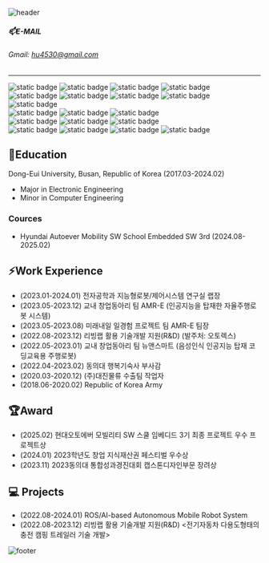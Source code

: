 ![header](https://capsule-render.vercel.app/api?type=soft&color=567ACE&height=20&section=header&text=&fontSize=)


##### 📫E-MAIL   
###### Gmail: hu4530@gmail.com
---
<img alt="static badge" src="https://img.shields.io/badge/Visual Studio-5C2D91?style=flat&logo=visualstudio&logoColor=white"/> <img alt="static badge" src="https://img.shields.io/badge/VSCode-007ACC?style=flat&logo=visualstudiocode&logoColor=white"/> <img alt="static badge" src="https://img.shields.io/badge/AURIX Development Studio-E95429?style=flat&logoColor=white"/> <img alt="static badge" src="https://img.shields.io/badge/Quartus Prime-0071C5?style=flat&logo=intel&logoColor=white"/>    
<img alt="static badge" src="https://img.shields.io/badge/Infineon-00599C?style=flat&logoColor=white"/> <img alt="static badge" src="https://img.shields.io/badge/LINUX-FCC624?style=flat&logo=LINUX&logoColor=white"/> <img alt="static badge" src="https://img.shields.io/badge/ROS-22314E?style=flat&logo=ROS&logoColor=white"/> <img alt="static badge" src="https://img.shields.io/badge/Raspberry Pi-A22846?style=flat&logo=raspberrypi&logoColor=white"/> <img alt="static badge" src="https://img.shields.io/badge/Arduino-00878F?style=flat&logo=Arduino&logoColor=white"/>    
<img alt="static badge" src="https://img.shields.io/badge/C-A8B9CC?style=flat&logo=C&logoColor=white"/> <img alt="static badge" src="https://img.shields.io/badge/C++-00599C?style=flat&logo=cplusplus&logoColor=white"/> <img alt="static badge" src="https://img.shields.io/badge/Verilog HDL-0071C5?style=flat&logoColor=white"/>   
<img alt="static badge" src="https://img.shields.io/badge/Jira-0052CC?style=flat&logo=Jira&logoColor=white"/> <img alt="static badge" src="https://img.shields.io/badge/confluence-172B4D?style=flat&logo=confluence&logoColor=white"/> <img alt="static badge" src="https://img.shields.io/badge/sourcetree-0052CC?style=flat&logo=sourcetree&logoColor=white"/>    
<img alt="static badge" src="https://img.shields.io/badge/JAVA-000000?style=flat&logo=jetbrains&logoColor=white"/> <img alt="static badge" src="https://img.shields.io/badge/Python-3776AB?style=flat&logo=Python&logoColor=white"/> <img alt="static badge" src="https://img.shields.io/badge/Oracle-F80000?style=flat&logo=Oracle&logoColor=white"/> <img alt="static badge" src="https://img.shields.io/badge/MATLAB-E95429?style=flat&logo=&logoColor=white"/>


## 🔭Education
Dong-Eui University, Busan, Republic of Korea (2017.03-2024.02)
 *  Major in Electronic Engineering
 *  Minor in Computer Engineering    

### Cources
* Hyundai Autoever Mobility SW School Embedded SW 3rd (2024.08-2025.02) 

## ⚡Work Experience 
* (2023.01-2024.01) 전자공학과 지능형로봇/제어시스템 연구실 랩장
* (2023.05-2023.12) 교내 창업동아리 팀 AMR-E (인공지능을 탑재한 자율주행로봇 시스템)
* (2023.05-2023.08) 미래내일 일경험 프로젝트 팀 AMR-E 팀장
* (2022.08-2023.12) 리빙랩 활용 기술개발 지원(R&D) (발주처: 오토렉스)
* (2022.05-2023.01) 교내 창업동아리 팀 뉴앤스마트 (음성인식 인공지능 탑재 코딩교육용 주행로봇)
* (2022.04-2023.02) 동의대 행복기숙사 부사감
* (2020.03-2020.12) (주)대진물류 수출팀 작업자
* (2018.06-2020.02) Republic of Korea Army

## 🏆Award
* (2025.02) 현대오토에버 모빌리티 SW 스쿨 임베디드 3기 최종 프로젝트 우수 프로젝트상
* (2024.01) 2023학년도 창업 지식재산권 페스티벌 우수상
* (2023.11) 2023동의대 통합성과경진대회 캡스톤디자인부문 장려상

## 💻 Projects
* (2022.08-2024.01) ROS/AI-based Autonomous Mobile Robot System
* (2022.08-2023.12) 리빙랩 활용 기술개발 지원(R&D) <전기자동차 다용도형태의 충전 캠핑 트레일러 기술 개발>


![footer](https://capsule-render.vercel.app/api?type=waving&section=footer&color=567ACE&height=120)
